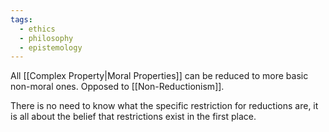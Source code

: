 ```yaml
---
tags:
  - ethics
  - philosophy
  - epistemology
---
```

All [[Complex Property|Moral Properties]] can be reduced to more basic non-moral ones.
Opposed to [[Non-Reductionism]].

There is no need to know what the specific restriction for reductions are, it is all about the belief that restrictions exist in the first place.
